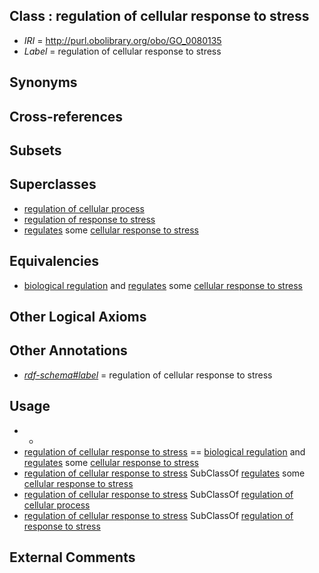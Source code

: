 
## Class : regulation of cellular response to stress

 * *IRI* = http://purl.obolibrary.org/obo/GO_0080135
 * *Label* = regulation of cellular response to stress

## Synonyms


## Cross-references


## Subsets


## Superclasses

 * [regulation of cellular process](../../GO/94/GO_0050794.md)
 * [regulation of response to stress](../../GO/34/GO_0080134.md)
 * [regulates](../../RO/11/RO_0002211.md) some [cellular response to stress](../../GO/54/GO_0033554.md)

## Equivalencies

 * [biological regulation](../../GO/07/GO_0065007.md) and [regulates](../../RO/11/RO_0002211.md) some [cellular response to stress](../../GO/54/GO_0033554.md)

## Other Logical Axioms


## Other Annotations

 * *[rdf-schema#label](../../el/rdf-schema#label.md)* = regulation of cellular response to stress

## Usage

 * -
 * [regulation of cellular response to stress](../../GO/35/GO_0080135.md) == [biological regulation](../../GO/07/GO_0065007.md) and [regulates](../../RO/11/RO_0002211.md) some [cellular response to stress](../../GO/54/GO_0033554.md)
 * [regulation of cellular response to stress](../../GO/35/GO_0080135.md) SubClassOf [regulates](../../RO/11/RO_0002211.md) some [cellular response to stress](../../GO/54/GO_0033554.md)
 * [regulation of cellular response to stress](../../GO/35/GO_0080135.md) SubClassOf [regulation of cellular process](../../GO/94/GO_0050794.md)
 * [regulation of cellular response to stress](../../GO/35/GO_0080135.md) SubClassOf [regulation of response to stress](../../GO/34/GO_0080134.md)

## External Comments

